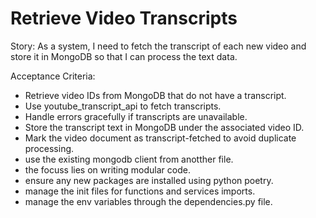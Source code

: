 # Retrieve Video Transcripts

Story: As a system, I need to fetch the transcript of each new video and store it in MongoDB so that I can process the text data.

Acceptance Criteria:

- Retrieve video IDs from MongoDB that do not have a transcript.
- Use youtube_transcript_api to fetch transcripts.    
- Handle errors gracefully if transcripts are unavailable.
- Store the transcript text in MongoDB under the associated video ID.
- Mark the video document as transcript-fetched to avoid duplicate processing.
- use the existing mongodb client from anotther file.
- the focuss lies on writing modular code.
- ensure any new packages are installed using python poetry.
- manage the init files for functions and services imports.
- manage the env variables through the dependencies.py file.